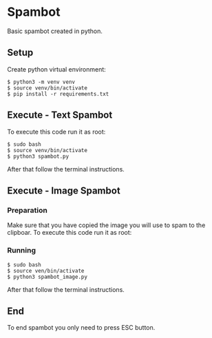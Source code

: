 # Spambot
Basic spambot created in python.

## Setup
Create python virtual environment:
```
$ python3 -m venv venv
$ source venv/bin/activate
$ pip install -r requirements.txt
```
## Execute - Text Spambot
To execute this code run it as root:
```
$ sudo bash
$ source venv/bin/activate
$ python3 spambot.py
```
After that follow the terminal instructions.

## Execute - Image Spambot

### Preparation
Make sure that you have copied the image you will use to spam to the clipboar.
To execute this code run it as root:

### Running
```
$ sudo bash
$ source ven/bin/activate
$ python3 spambot_image.py 
```
After that follow the terminal instructions.

## End
To end spambot you only need to press ESC button.
